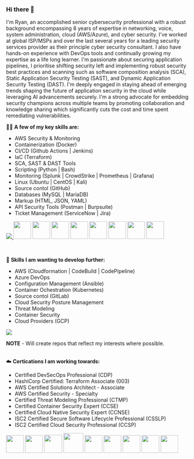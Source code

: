 ### Hi there 👋

I'm Ryan, an accomplished senior cybersecurity professional with a robust background encompassing 8 years of expertise in networking, voice, system administration, cloud (AWS/Azure), and cyber security. I've worked at global ISP/MSPs and over the last several years for a leading security services provider as their principle cyber security consultant. I also have hands-on experience with DevOps tools and continually growing my expertise as a life long learner. I'm passionate about securing application pipelines, I prioritise shifting security left and implementing robust security best practices and scanning such as software composition analysis (SCA), Static Application Security Testing (SAST), and Dynamic Application Security Testing (DAST). I'm deeply engaged in staying ahead of emerging trends shaping the future of application security in the cloud while leveraging AI advancements securely. I'm a strong advocate for embedding security champions across multiple teams by promoting collaboration and knowledge sharing which significantly cuts the cost and time spent remediating vulnerabilities.

🧑‍💻 **A few of my key skills are:** 
<br>
- AWS Security & Monitoring
- Containerization (Docker)
- CI/CD (Github Actions | Jenkins)
- IaC (Terraform)
- SCA, SAST & DAST Tools 
- Scripting (Python | Bash)
- Monitoring (Splunk | CrowdStrike | Prometheus | Grafana)
- Linux (Ubuntu | CentOS | Kali)
- Source contol (GitHub)
- Databases (MySQL | MariaDB)
- Markup (HTML, JSON, YAML)
- API Security Tools (Postman | Burpsuite)
- Ticket Management (ServiceNow | Jira)

<p align="left">
  <a href="https://skillicons.dev">
    <img src="https://skillicons.dev/icons?i=aws,azure,bash,git,github,githubactions,docker,jenkins,vim,html,css,js,jquery,stackoverflow,apple,windows,md,grafana,prometheus,linux,ubuntu,kali,powershell,mysql,py,regex,vscode,kali,terraform,postman">
  </a>
    <img src ="https://github.com/DrllSGT/DrllSGT/assets/52445175/4fdabb67-dc6e-4086-808d-8bab493fcb78" width=48>
    <img src ="https://github.com/DrllSGT/JenkinsFile-Snyk-SCA-JavaApp/assets/52445175/ff84aab7-372e-4113-9049-fe7dbe4abcc7" width=48> 
    <img src="https://github.com/DrllSGT/JenkinsFile-SonarCloud-SAST-JavaApp/assets/52445175/0a35f318-c65a-4b32-b060-fcdbdbe098d9" width=48>
    <img src="https://github.com/DrllSGT/DrllSGT/assets/52445175/544a8ac6-db8a-4c26-b64d-a4d6e059820e" width=48>
    <img src="https://github.com/DrllSGT/DrllSGT/assets/52445175/ae9ac179-e83f-4c23-a26b-1adad931b7de" width=48>
    <img src="https://github.com/DrllSGT/DrllSGT/assets/52445175/aeb18931-54b9-4b9b-958d-f9e1f207da5d" width=48>
    <img src="https://github.com/DrllSGT/DrllSGT/assets/52445175/ce7a84d1-9801-48cc-8ac1-f63dac7cc98a" width=48>
    <img src="https://github.com/DrllSGT/DrllSGT/assets/52445175/84add975-dd25-4355-a21e-4ce2ba3262c5" width=48>
</p>

<br>

💪 **Skills I am wanting to develop further:** 
<br>
- AWS (Cloudformation | CodeBuild | CodePipeline)
- Azure DevOps
- Configuration Management (Ansible)
- Container Ochestration (Kubernetes)
- Source contol (GitLab)
- Cloud Security Posture Management
- Threat Modeling
- Container Security
- Cloud Providers (GCP)

<p align="left">
  <a href="https://skillicons.dev">
    <img src="https://skillicons.dev/icons?i=aws,azure,gcp,ansible,gitlab,go,kubernetes" />
  </a>
</p>

**NOTE** - Will create repos that reflect my interests where possible. 
<br>
<br>

☁️ **Certications I am working towards:** 
<br>
- Certified DevSecOps Professional (CDP)
- HashiCorp Certified: Terraform Associate (003)
- AWS Certified Solutions Architect - Associate
- AWS Certified Security - Specialty
- Certified Threat Modeling Professional (CTMP)
- Certified Container Security Expert (CCSE)
- Certified Cloud Native Security Expert  (CCNSE)
- ISC2 Certified Secure Software Lifecycle Professional (CSSLP)
- ISC2 Certified Cloud Security Professional (CCSP)

<p align="left">
<img src="https://github.com/DrllSGT/DrllSGT/assets/52445175/5a8a6f25-249e-4355-84d7-061c3e254025" width=48>
<img src="https://github.com/DrllSGT/DrllSGT/assets/52445175/11fd4758-7754-402d-98b8-78cbb3f65aaf" width=48>
<img src="https://github.com/DrllSGT/DrllSGT/assets/52445175/6b89a6d9-c1e7-412e-8094-e35c72b0ac52" width=49>
<img src="https://github.com/DrllSGT/DrllSGT/assets/52445175/498341f8-c57c-4542-aca4-e4dd87a13e99" width=54>
<img src="https://github.com/DrllSGT/DrllSGT/assets/52445175/f7105f54-ade5-4867-9932-7d2ea090128a" width=48>
<img src="https://github.com/DrllSGT/DrllSGT/assets/52445175/58a0fdc6-f6e8-47f5-9801-cc2372d4c1d3)" width=48>
<img src="https://github.com/DrllSGT/DrllSGT/assets/52445175/d10ab1f3-545a-45dc-9393-495c569be97a" width=48>
<img src="https://github.com/DrllSGT/DrllSGT/assets/52445175/3700c398-2158-4064-be04-d28f0df526cb" width=48>
<img src="https://github.com/DrllSGT/DrllSGT/assets/52445175/06294af1-b1df-4035-8459-437880b3c8d8" width=48>

</p>
